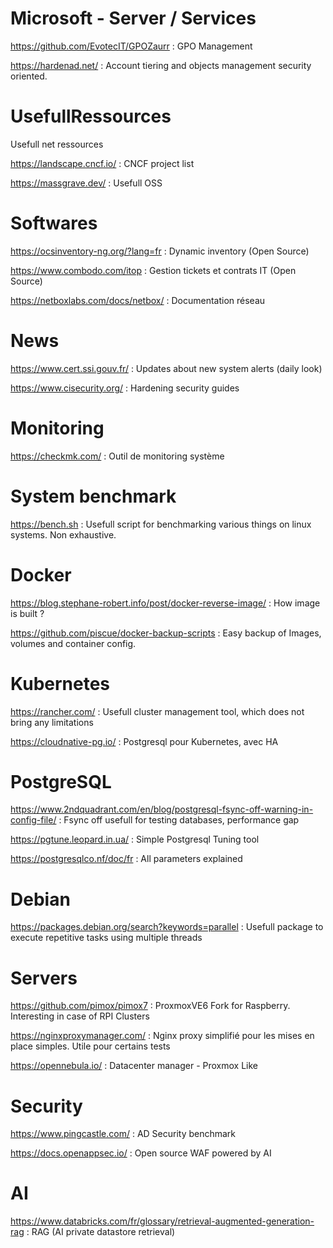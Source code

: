 # Microsoft - Server / Services

https://github.com/EvotecIT/GPOZaurr : GPO Management

https://hardenad.net/ : Account tiering and objects management security oriented.

# UsefullRessources

Usefull net ressources

https://landscape.cncf.io/ : CNCF project list

https://massgrave.dev/ : Usefull OSS

# Softwares

https://ocsinventory-ng.org/?lang=fr : Dynamic inventory (Open Source)

https://www.combodo.com/itop : Gestion tickets et contrats IT (Open Source)

https://netboxlabs.com/docs/netbox/ : Documentation réseau

# News

https://www.cert.ssi.gouv.fr/ : Updates about new system alerts (daily look)

https://www.cisecurity.org/ : Hardening security guides

# Monitoring

https://checkmk.com/ : Outil de monitoring système

# System benchmark
https://bench.sh : Usefull script for benchmarking various things on linux systems. Non exhaustive.

# Docker
https://blog.stephane-robert.info/post/docker-reverse-image/ : How image is built ?

https://github.com/piscue/docker-backup-scripts : Easy backup of Images, volumes and container config.

# Kubernetes
https://rancher.com/ : Usefull cluster management tool, which does not bring any limitations

https://cloudnative-pg.io/ : Postgresql pour Kubernetes, avec HA

# PostgreSQL
https://www.2ndquadrant.com/en/blog/postgresql-fsync-off-warning-in-config-file/ : Fsync off usefull for testing databases, performance gap

https://pgtune.leopard.in.ua/ : Simple Postgresql Tuning tool

https://postgresqlco.nf/doc/fr : All parameters explained

# Debian

https://packages.debian.org/search?keywords=parallel : Usefull package to execute repetitive tasks using multiple threads

# Servers

https://github.com/pimox/pimox7 : ProxmoxVE6 Fork for Raspberry. Interesting in case of RPI Clusters

https://nginxproxymanager.com/ : Nginx proxy simplifié pour les mises en place simples. Utile pour certains tests

https://opennebula.io/ : Datacenter manager - Proxmox Like

# Security

https://www.pingcastle.com/ : AD Security benchmark

https://docs.openappsec.io/ : Open source WAF powered by AI

# AI

https://www.databricks.com/fr/glossary/retrieval-augmented-generation-rag : RAG (AI private datastore retrieval)
